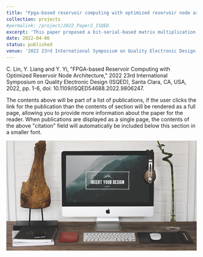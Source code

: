 ```yaml
---
title: "Fpga-based reservoir computing with optimized reservoir node architecture"
collection: projects
#permalink: /project/2022_Paper2_ISQED
excerpt: 'This paper proposed a bit-serial-based matrix multiplication for the reservoir neuron design in Echo State Network.'
date: 2022-04-06
status: published
venue: '2022 23rd International Symposium on Quality Electronic Design (ISQED)'
---
```


C. Lin, Y. Liang and Y. Yi, "FPGA-based Reservoir Computing with Optimized Reservoir Node Architecture," 2022 23rd International Symposium on Quality Electronic Design (ISQED), Santa Clara, CA, USA, 2022, pp. 1-6, doi: 10.1109/ISQED54688.2022.9806247.

The contents above will be part of a list of publications, if the user clicks the link for the publication than the contents of section will be rendered as a full page, allowing you to provide more information about the paper for the reader. When publications are displayed as a single page, the contents of the above "citation" field will automatically be included below this section in a smaller font.



![](/images/projects/foo-bar-identity.jpg)
